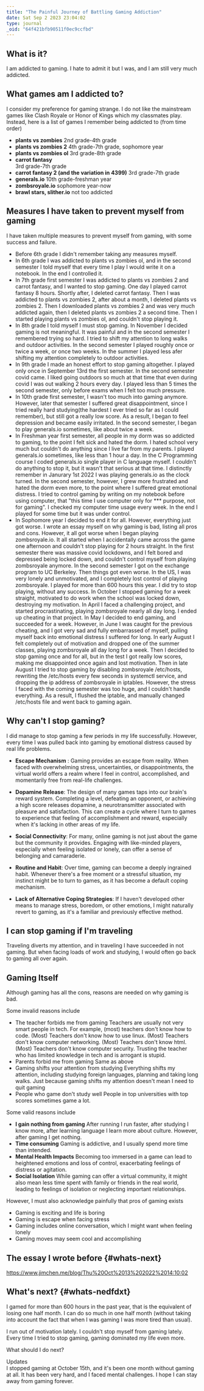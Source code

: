 ```yaml
---
title: "The Painful Journey of Battling Gaming Addiction"
date: Sat Sep 2 2023 23:04:02
type: journal
_oid: "64f421bfb90511f0ec9ccfbd"
---
```

## What is it?

I am addicted to gaming. I hate to admit it but I was, and I am still
very much addicted.

## What games am I addicted to?

I consider my preference for gaming strange. I do not like the
mainstream games like Clash Royale or Honor of Kings which my classmates
play. Instead, here is a list of games I remember being addicted to
(from time order)

-   **plants vs zombies** 2nd grade-4th grade
-   **plants vs zombies 2** 4th grade-7th grade, sophomore year
-   **plants vs zombies ol** 3rd grade-8th grade
-   **carrot fantasy**\
    3rd grade-7th grade
-   **carrot fantasy 2 (and the variation in 4399)** 3rd grade-7th grade
-   **generals.io** 10th grade-freshman year
-   **zombsroyale.io** sophomore year-now
-   **brawl stars, slither.io** not too addicted

## Measures I have taken to prevent myself from gaming

I have taken multiple measures to prevent myself from gaming, with some
success and failure.

-   Before 6th grade I didn\'t remember taking any measures myself.
-   In 6th grade I was addicted to plants vs zombies ol, and in the
    second semester I told myself that every time I play I would write
    it on a notebook. In the end I controlled it.
-   In 7th grade first semester I was addicted to plants vs zombies 2
    and carrot fantasy, and I wanted to stop gaming. One day I played
    carrot fantasy 8 hours. Shortly after, I deleted carrot fantasy.
    Then I was addicted to plants vs zombies 2, after about a month, I
    deleted plants vs zombies 2. Then I downloaded plants vs zombies 2
    and was very much addicted again, then I deleted plants vs zombies 2
    a second time. Then I started playing plants vs zombies ol, and
    couldn\'t stop playing it.
-   In 8th grade I told myself I must stop gaming. In November I decided
    gaming is not meaningful. It was painful and in the second semester
    I remembered trying so hard. I tried to shift my attention to long
    walks and outdoor activities. In the second semester I played
    roughly once or twice a week, or once two weeks. In the summer I
    played less afer shifting my attention completely to outdoor
    activities.
-   In 9th grade I made an honest effort to stop gaming altogether. I
    played only once in September 13rd the first semester. In the second
    semester covid came. I liked going outdoors so much at that time
    that even during covid I was out walking 2 hours every day. I played
    less than 5 times the second semester, only before exams when I felt
    too much pressure.
-   In 10th grade first semester, I wasn\'t too much into gaming
    anymore. However, later that semester I suffered great
    disappointment, since I tried really hard studying(the hardest I
    ever tried so far as I could remember), but still got a really low
    score. As a result, I began to feel depression and became easily
    irritated. In the second semester, I began to play generals.io
    sometimes, like about twice a week.
-   In Freshman year first semester, all people in my dorm was so
    addicted to gaming, to the point I felt sick and hated the dorm. I
    hated school very much but couldn\'t do anything since I live far
    from my parents. I played generals.io sometimes, like less than 1
    hour a day. In the C Programming course I coded generals.io single
    player in C language myself. I couldn\'t do anything to stop it, but
    it wasn\'t that serious at that time. I distinctly remember in
    Janurary 1st 2022 I was playing generals.io as the clock turned. In
    the second semester, however, I grew more frustrated and hated the
    dorm even more, to the point where I suffered great emotional
    distress. I tried to control gaming by writing on my notebook before
    using computer, that \"this time I use computer only for \*\*\*
    purpose, not for gaming\". I checked my computer time usage every
    week. In the end I played for some time but it was under control.
-   In Sophomore year I decided to end it for all. However, everything
    just got worse. I wrote an essay myself on why gaming is bad,
    listing all pros and cons. However, it all got worse when I began
    playing zombsroyale.io. It all started when I accidentally came
    across the game one afternoon and couldn\'t stop playing for 2 hours
    straight. In the first semester there was massive covid lockdowns,
    and I felt bored and depressed being locked down, and couldn\'t
    control myself from playing zombsroyale anymore. In the second
    semester I got on the exchange program to UC Berkeley. Then things
    got even worse. In the US, I was very lonely and unmotivated, and I
    completely lost control of playing zombsroyale. I played for more
    than 600 hours this year. I did try to stop playing, without any
    success. In October I stopped gaming for a week straight, motivated
    to do work when the school was locked down, destroying my
    motivation. In April I faced a challenging project, and started
    procrastinating, playing zombsroyale nearly all day long. I ended up
    cheating in that project. In May I decided to end gaming, and
    succeeded for a week. However, in June I was caught for the previous
    cheating, and I got very sad and fully embarrassed of myself,
    pulling myself back into emotional distress I suffered for long. In
    early August I felt completely out of motivation and dropped one of
    the summer classes, playing zombsroyale all day long for a week.
    Then I decided to stop gaming once and for all, but in the test I
    got really low scores, making me disappointed once again and lost
    motivation. Then in late August I tried to stop gaming by disabling
    zombsroyale /etc/hosts, rewriting the /etc/hosts every few seconds
    in systemctl service, and dropping the ip address of zombsroyale in
    iptables. However, the stress I faced with the coming semester was
    too huge, and I couldn\'t handle everything. As a result, I flushed
    the iptable, and manually changed /etc/hosts file and went back to
    gaming again.

## Why can\'t I stop gaming?

I did manage to stop gaming a few periods in my life successfully.
However, every time I was pulled back into gaming by emotional distress
caused by real life problems.

-   **Escape Mechanism** : Gaming provides an escape from reality. When
    faced with overwhelming stress, uncertainties, or disappointments,
    the virtual world offers a realm where I feel in control,
    accomplished, and momentarily free from real-life challenges.

-   **Dopamine Release**: The design of many games taps into our
    brain\'s reward system. Completing a level, defeating an opponent,
    or achieving a high score releases dopamine, a neurotransmitter
    associated with pleasure and satisfaction. This can create a cycle
    where I turn to games to experience that feeling of accomplishment
    and reward, especially when it\'s lacking in other areas of my life.

-   **Social Connectivity**: For many, online gaming is not just about
    the game but the community it provides. Engaging with like-minded
    players, especially when feeling isolated or lonely, can offer a
    sense of belonging and camaraderie.

-   **Routine and Habit**: Over time, gaming can become a deeply
    ingrained habit. Whenever there\'s a free moment or a stressful
    situation, my instinct might be to turn to games, as it has become a
    default coping mechanism.

-   **Lack of Alternative Coping Strategies**: If I haven\'t developed
    other means to manage stress, boredom, or other emotions, I might
    naturally revert to gaming, as it\'s a familiar and previously
    effective method.

## I can stop gaming if I\'m traveling

Traveling diverts my attention, and in traveling I have succeeded in not
gaming. But when facing loads of work and studying, I would often go
back to gaming all over again.

## Gaming Itself

Although gaming has all the cons, reasons are needed on why gaming is
bad.

Some invalid reasons include

-   The teacher forbids me from gaming Teachers are usually not very
    smart people in tech. For example, (most) teachers don\'t know how
    to code. (Most) Teachers don\'t know how to use linux. (Most)
    Teachers don\'t know computer networking. (Most) Teachers don\'t
    know html. (Most) Teachers don\'t know computer security. Trusting
    the teacher who has limited knowledge in tech and is arrogant is
    stupid.
-   Parents forbid me from gaming Same as above
-   Gaming shifts your attention from studying Everything shifts my
    attention, including studying foreign languages, planning and taking
    long walks. Just because gaming shifts my attention doesn\'t mean I
    need to quit gaming
-   People who game don\'t study well People in top universities with
    top scores sometimes game a lot.

Some valid reasons include

-   **I gain nothing from gaming** After running I run faster, after
    studying I know more, after learning language I learn more about
    culture. However, after gaming I get nothing.
-   **Time consuming** Gaming is addictive, and I usually spend more
    time than intended.
-   **Mental Health Impacts** Becoming too immersed in a game can lead
    to heightened emotions and loss of control, exacerbating feelings of
    distress or agitation.
-   **Social Isolation** While gaming can offer a virtual community, it
    might also mean less time spent with family or friends in the real
    world, leading to feelings of isolation or neglecting important
    relationships.

However, I must also acknowledge painfully that pros of gaming exists

-   Gaming is exciting and life is boring
-   Gaming is escape when facing stress
-   Gaming includes online conversation, which I might want when feeling
    lonely
-   Gaming moves may seem cool and accomplishing

## The essay I wrote before {#whats-next}

https://www.jimchen.me/blog/Thu%20Oct%2013%202022%2014:10:02

## What\'s next? {#whats-nedfdxt}

I gamed for more than 600 hours in the past year, that is the equivalent
of losing one half month. I can do so much in one half month (without
taking into account the fact that when I was gaming I was more tired
than usual).

I run out of motivation lately. I couldn\'t stop myself from gaming
lately. Every time I tried to stop gaming, gaming dominated my life even
more.

What should I do next?

Updates\
I stopped gaming at October 15th, and it\'s been one month without
gaming at all. It has been very hard, and I faced mental challenges. I
hope I can stay away from gaming forever.
